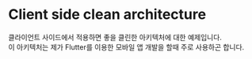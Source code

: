 # Client side clean architecture
클라이언트 사이드에서 적용하면 좋을 클린한 아키텍처에 대한 예제입니다.  
이 아키텍처는 제가 Flutter를 이용한 모바일 앱 개발을 할때 주로 사용하곤 합니다.

